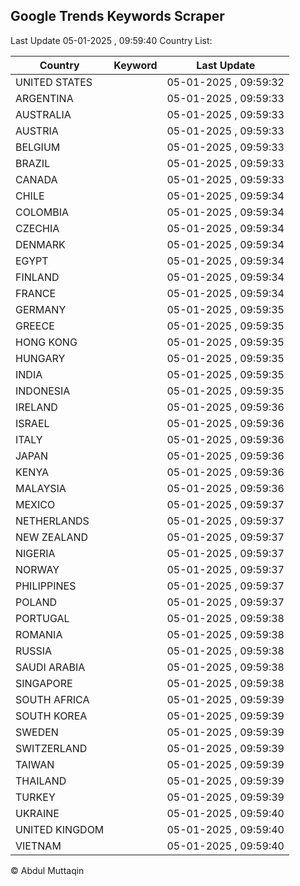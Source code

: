 
## Google Trends Keywords Scraper

Last Update 05-01-2025 , 09:59:40
Country List:

| Country | Keyword | Last Update |
| --- | --- | --- |
| UNITED STATES |  | 05-01-2025 , 09:59:32 |
| ARGENTINA |  | 05-01-2025 , 09:59:33 |
| AUSTRALIA |  | 05-01-2025 , 09:59:33 |
| AUSTRIA |  | 05-01-2025 , 09:59:33 |
| BELGIUM |  | 05-01-2025 , 09:59:33 |
| BRAZIL |  | 05-01-2025 , 09:59:33 |
| CANADA |  | 05-01-2025 , 09:59:33 |
| CHILE |  | 05-01-2025 , 09:59:34 |
| COLOMBIA |  | 05-01-2025 , 09:59:34 |
| CZECHIA |  | 05-01-2025 , 09:59:34 |
| DENMARK |  | 05-01-2025 , 09:59:34 |
| EGYPT |  | 05-01-2025 , 09:59:34 |
| FINLAND |  | 05-01-2025 , 09:59:34 |
| FRANCE |  | 05-01-2025 , 09:59:34 |
| GERMANY |  | 05-01-2025 , 09:59:35 |
| GREECE |  | 05-01-2025 , 09:59:35 |
| HONG KONG |  | 05-01-2025 , 09:59:35 |
| HUNGARY |  | 05-01-2025 , 09:59:35 |
| INDIA |  | 05-01-2025 , 09:59:35 |
| INDONESIA |  | 05-01-2025 , 09:59:35 |
| IRELAND |  | 05-01-2025 , 09:59:36 |
| ISRAEL |  | 05-01-2025 , 09:59:36 |
| ITALY |  | 05-01-2025 , 09:59:36 |
| JAPAN |  | 05-01-2025 , 09:59:36 |
| KENYA |  | 05-01-2025 , 09:59:36 |
| MALAYSIA |  | 05-01-2025 , 09:59:36 |
| MEXICO |  | 05-01-2025 , 09:59:37 |
| NETHERLANDS |  | 05-01-2025 , 09:59:37 |
| NEW ZEALAND |  | 05-01-2025 , 09:59:37 |
| NIGERIA |  | 05-01-2025 , 09:59:37 |
| NORWAY |  | 05-01-2025 , 09:59:37 |
| PHILIPPINES |  | 05-01-2025 , 09:59:37 |
| POLAND |  | 05-01-2025 , 09:59:37 |
| PORTUGAL |  | 05-01-2025 , 09:59:38 |
| ROMANIA |  | 05-01-2025 , 09:59:38 |
| RUSSIA |  | 05-01-2025 , 09:59:38 |
| SAUDI ARABIA |  | 05-01-2025 , 09:59:38 |
| SINGAPORE |  | 05-01-2025 , 09:59:38 |
| SOUTH AFRICA |  | 05-01-2025 , 09:59:39 |
| SOUTH KOREA |  | 05-01-2025 , 09:59:39 |
| SWEDEN |  | 05-01-2025 , 09:59:39 |
| SWITZERLAND |  | 05-01-2025 , 09:59:39 |
| TAIWAN |  | 05-01-2025 , 09:59:39 |
| THAILAND |  | 05-01-2025 , 09:59:39 |
| TURKEY |  | 05-01-2025 , 09:59:39 |
| UKRAINE |  | 05-01-2025 , 09:59:40 |
| UNITED KINGDOM |  | 05-01-2025 , 09:59:40 |
| VIETNAM |  | 05-01-2025 , 09:59:40 |

© Abdul Muttaqin
